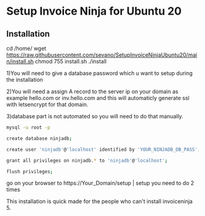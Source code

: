# Setup Invoice Ninja for Ubuntu 20 

## Installation
cd /home/
wget https://raw.githubusercontent.com/sevano/SetupInvoiceNinjaUbuntu20/main/install.sh
chmod 755 install.sh
./install

1)You will need to give a database password which u want to setup during the installation

2)You will need a assign A record to the server ip on your domain as example hello.com or inv.hello.com and this will automaticly generate ssl with letsencrypt for that domain.

3)database part is not automated so you will need to do that manually.

```bash
mysql -u root -p
```

```bash
create database ninjadb;
```
```bash
create user 'ninjadb'@'localhost' identified by 'YOUR_NINJADB_DB_PASS';
```
```bash
grant all privileges on ninjadb.* to 'ninjadb'@'localhost';
```
```bash
flush privileges;
```
go on your browser to https://Your_Domain/setup | setup you need to do 2 times


This installation is quick made for the people who can't install invoiceninja 5. 
